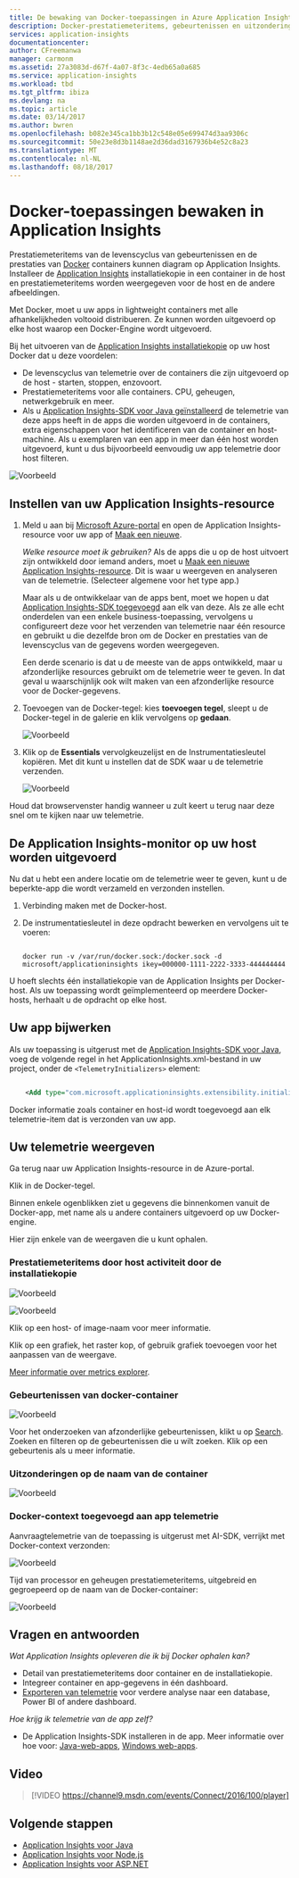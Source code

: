 ```yaml
---
title: De bewaking van Docker-toepassingen in Azure Application Insights | Microsoft Docs
description: Docker-prestatiemeteritems, gebeurtenissen en uitzonderingen kunnen worden weergegeven op de Application Insights, samen met de telemetrie van de beperkte apps.
services: application-insights
documentationcenter: 
author: CFreemanwa
manager: carmonm
ms.assetid: 27a3083d-d67f-4a07-8f3c-4edb65a0a685
ms.service: application-insights
ms.workload: tbd
ms.tgt_pltfrm: ibiza
ms.devlang: na
ms.topic: article
ms.date: 03/14/2017
ms.author: bwren
ms.openlocfilehash: b082e345ca1bb3b12c548e05e699474d3aa9306c
ms.sourcegitcommit: 50e23e8d3b1148ae2d36dad3167936b4e52c8a23
ms.translationtype: MT
ms.contentlocale: nl-NL
ms.lasthandoff: 08/18/2017
---
```

# <a name="monitor-docker-applications-in-application-insights"></a>Docker-toepassingen bewaken in Application Insights
Prestatiemeteritems van de levenscyclus van gebeurtenissen en de prestaties van [Docker](https://www.docker.com/) containers kunnen diagram op Application Insights. Installeer de [Application Insights](app-insights-overview.md) installatiekopie in een container in de host en prestatiemeteritems worden weergegeven voor de host en de andere afbeeldingen.

Met Docker, moet u uw apps in lightweight containers met alle afhankelijkheden voltooid distribueren. Ze kunnen worden uitgevoerd op elke host waarop een Docker-Engine wordt uitgevoerd.

Bij het uitvoeren van de [Application Insights installatiekopie](https://hub.docker.com/r/microsoft/applicationinsights/) op uw host Docker dat u deze voordelen:

* De levenscyclus van telemetrie over de containers die zijn uitgevoerd op de host - starten, stoppen, enzovoort.
* Prestatiemeteritems voor alle containers. CPU, geheugen, netwerkgebruik en meer.
* Als u [Application Insights-SDK voor Java geïnstalleerd](app-insights-java-live.md) de telemetrie van deze apps heeft in de apps die worden uitgevoerd in de containers, extra eigenschappen voor het identificeren van de container en host-machine. Als u exemplaren van een app in meer dan één host worden uitgevoerd, kunt u dus bijvoorbeeld eenvoudig uw app telemetrie door host filteren.

![Voorbeeld](./media/app-insights-docker/00.png)

## <a name="set-up-your-application-insights-resource"></a>Instellen van uw Application Insights-resource
1. Meld u aan bij [Microsoft Azure-portal](https://azure.com) en open de Application Insights-resource voor uw app of [Maak een nieuwe](app-insights-create-new-resource.md). 
   
    *Welke resource moet ik gebruiken?* Als de apps die u op de host uitvoert zijn ontwikkeld door iemand anders, moet u [Maak een nieuwe Application Insights-resource](app-insights-create-new-resource.md). Dit is waar u weergeven en analyseren van de telemetrie. (Selecteer algemene voor het type app.)
   
    Maar als u de ontwikkelaar van de apps bent, moet we hopen u dat [Application Insights-SDK toegevoegd](app-insights-java-live.md) aan elk van deze. Als ze alle echt onderdelen van een enkele business-toepassing, vervolgens u configureert deze voor het verzenden van telemetrie naar één resource en gebruikt u die dezelfde bron om de Docker en prestaties van de levenscyclus van de gegevens worden weergegeven. 
   
    Een derde scenario is dat u de meeste van de apps ontwikkeld, maar u afzonderlijke resources gebruikt om de telemetrie weer te geven. In dat geval u waarschijnlijk ook wilt maken van een afzonderlijke resource voor de Docker-gegevens. 
2. Toevoegen van de Docker-tegel: kies **toevoegen tegel**, sleept u de Docker-tegel in de galerie en klik vervolgens op **gedaan**. 
   
    ![Voorbeeld](./media/app-insights-docker/03.png)
3. Klik op de **Essentials** vervolgkeuzelijst en de Instrumentatiesleutel kopiëren. Met dit kunt u instellen dat de SDK waar u de telemetrie verzenden.

    ![Voorbeeld](./media/app-insights-docker/02-props.png)

Houd dat browservenster handig wanneer u zult keert u terug naar deze snel om te kijken naar uw telemetrie.

## <a name="run-the-application-insights-monitor-on-your-host"></a>De Application Insights-monitor op uw host worden uitgevoerd
Nu dat u hebt een andere locatie om de telemetrie weer te geven, kunt u de beperkte-app die wordt verzameld en verzonden instellen.

1. Verbinding maken met de Docker-host. 
2. De instrumentatiesleutel in deze opdracht bewerken en vervolgens uit te voeren:
   
   ```
   
   docker run -v /var/run/docker.sock:/docker.sock -d microsoft/applicationinsights ikey=000000-1111-2222-3333-444444444
   ```

U hoeft slechts één installatiekopie van de Application Insights per Docker-host. Als uw toepassing wordt geïmplementeerd op meerdere Docker-hosts, herhaalt u de opdracht op elke host.

## <a name="update-your-app"></a>Uw app bijwerken
Als uw toepassing is uitgerust met de [Application Insights-SDK voor Java](app-insights-java-get-started.md), voeg de volgende regel in het ApplicationInsights.xml-bestand in uw project, onder de `<TelemetryInitializers>` element:

```xml

    <Add type="com.microsoft.applicationinsights.extensibility.initializer.docker.DockerContextInitializer"/> 
```

Docker informatie zoals container en host-id wordt toegevoegd aan elk telemetrie-item dat is verzonden van uw app.

## <a name="view-your-telemetry"></a>Uw telemetrie weergeven
Ga terug naar uw Application Insights-resource in de Azure-portal.

Klik in de Docker-tegel.

Binnen enkele ogenblikken ziet u gegevens die binnenkomen vanuit de Docker-app, met name als u andere containers uitgevoerd op uw Docker-engine.

Hier zijn enkele van de weergaven die u kunt ophalen.

### <a name="perf-counters-by-host-activity-by-image"></a>Prestatiemeteritems door host activiteit door de installatiekopie
![Voorbeeld](./media/app-insights-docker/10.png)

![Voorbeeld](./media/app-insights-docker/11.png)

Klik op een host- of image-naam voor meer informatie.

Klik op een grafiek, het raster kop, of gebruik grafiek toevoegen voor het aanpassen van de weergave. 

[Meer informatie over metrics explorer](app-insights-metrics-explorer.md).

### <a name="docker-container-events"></a>Gebeurtenissen van docker-container
![Voorbeeld](./media/app-insights-docker/13.png)

Voor het onderzoeken van afzonderlijke gebeurtenissen, klikt u op [Search](app-insights-diagnostic-search.md). Zoeken en filteren op de gebeurtenissen die u wilt zoeken. Klik op een gebeurtenis als u meer informatie.

### <a name="exceptions-by-container-name"></a>Uitzonderingen op de naam van de container
![Voorbeeld](./media/app-insights-docker/14.png)

### <a name="docker-context-added-to-app-telemetry"></a>Docker-context toegevoegd aan app telemetrie
Aanvraagtelemetrie van de toepassing is uitgerust met AI-SDK, verrijkt met Docker-context verzonden:

![Voorbeeld](./media/app-insights-docker/16.png)

Tijd van processor en geheugen prestatiemeteritems, uitgebreid en gegroepeerd op de naam van de Docker-container:

![Voorbeeld](./media/app-insights-docker/15.png)

## <a name="q--a"></a>Vragen en antwoorden
*Wat Application Insights opleveren die ik bij Docker ophalen kan?*

* Detail van prestatiemeteritems door container en de installatiekopie.
* Integreer container en app-gegevens in één dashboard.
* [Exporteren van telemetrie](app-insights-export-telemetry.md) voor verdere analyse naar een database, Power BI of andere dashboard.

*Hoe krijg ik telemetrie van de app zelf?*

* De Application Insights-SDK installeren in de app. Meer informatie over hoe voor: [Java-web-apps](app-insights-java-get-started.md), [Windows web-apps](app-insights-asp-net.md).

## <a name="video"></a>Video

> [!VIDEO https://channel9.msdn.com/events/Connect/2016/100/player]

## <a name="next-steps"></a>Volgende stappen

* [Application Insights voor Java](app-insights-java-get-started.md)
* [Application Insights voor Node.js](app-insights-nodejs.md)
* [Application Insights voor ASP.NET](app-insights-asp-net.md)
